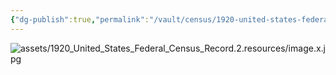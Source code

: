 ```yaml
---
{"dg-publish":true,"permalink":"/vault/census/1920-united-states-federal-census-record-2/","tags":["Laura-Skaggs"]}
---
```


![assets/1920_United_States_Federal_Census_Record.2.resources/image.x.jpg](/img/user/assets/1920_United_States_Federal_Census_Record.2.resources/image.x.jpg)
